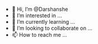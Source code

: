 - 👋 Hi, I’m @Darshanshe
- 👀 I’m interested in ...
- 🌱 I’m currently learning ...
- 💞️ I’m looking to collaborate on ...
- 📫 How to reach me ...

<!---
Darshanshe/Darshanshe is a ✨ special ✨ repository because its `README.md` (this file) appears on your GitHub profile.
You can click the Preview link to take a look at your changes.
--->
